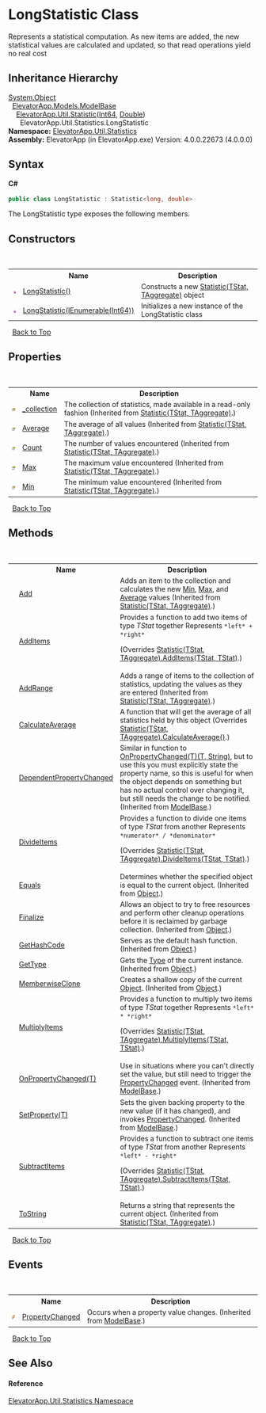 # LongStatistic Class
 

Represents a statistical computation. As new items are added, the new statistical values are calculated and updated, so that read operations yield no real cost


## Inheritance Hierarchy
<a href="http://msdn2.microsoft.com/en-us/library/e5kfa45b" target="_blank">System.Object</a><br />&nbsp;&nbsp;<a href="T_ElevatorApp_Models_ModelBase">ElevatorApp.Models.ModelBase</a><br />&nbsp;&nbsp;&nbsp;&nbsp;<a href="T_ElevatorApp_Util_Statistic_2">ElevatorApp.Util.Statistic</a>(<a href="http://msdn2.microsoft.com/en-us/library/6yy583ek" target="_blank">Int64</a>, <a href="http://msdn2.microsoft.com/en-us/library/643eft0t" target="_blank">Double</a>)<br />&nbsp;&nbsp;&nbsp;&nbsp;&nbsp;&nbsp;ElevatorApp.Util.Statistics.LongStatistic<br />
**Namespace:**&nbsp;<a href="N_ElevatorApp_Util_Statistics">ElevatorApp.Util.Statistics</a><br />**Assembly:**&nbsp;ElevatorApp (in ElevatorApp.exe) Version: 4.0.0.22673 (4.0.0.0)

## Syntax

**C#**<br />
``` C#
public class LongStatistic : Statistic<long, double>
```

The LongStatistic type exposes the following members.


## Constructors
&nbsp;<table><tr><th></th><th>Name</th><th>Description</th></tr><tr><td>![Public method](media/pubmethod.gif "Public method")</td><td><a href="M_ElevatorApp_Util_Statistics_LongStatistic__ctor">LongStatistic()</a></td><td>
Constructs a new <a href="T_ElevatorApp_Util_Statistic_2">Statistic(TStat, TAggregate)</a> object</td></tr><tr><td>![Public method](media/pubmethod.gif "Public method")</td><td><a href="M_ElevatorApp_Util_Statistics_LongStatistic__ctor_1">LongStatistic(IEnumerable(Int64))</a></td><td>
Initializes a new instance of the LongStatistic class</td></tr></table>&nbsp;
<a href="#longstatistic-class">Back to Top</a>

## Properties
&nbsp;<table><tr><th></th><th>Name</th><th>Description</th></tr><tr><td>![Protected property](media/protproperty.gif "Protected property")</td><td><a href="P_ElevatorApp_Util_Statistic_2__collection">_collection</a></td><td>
The collection of statistics, made available in a read-only fashion
 (Inherited from <a href="T_ElevatorApp_Util_Statistic_2">Statistic(TStat, TAggregate)</a>.)</td></tr><tr><td>![Public property](media/pubproperty.gif "Public property")</td><td><a href="P_ElevatorApp_Util_Statistic_2_Average">Average</a></td><td>
The average of all values
 (Inherited from <a href="T_ElevatorApp_Util_Statistic_2">Statistic(TStat, TAggregate)</a>.)</td></tr><tr><td>![Public property](media/pubproperty.gif "Public property")</td><td><a href="P_ElevatorApp_Util_Statistic_2_Count">Count</a></td><td>
The number of values encountered
 (Inherited from <a href="T_ElevatorApp_Util_Statistic_2">Statistic(TStat, TAggregate)</a>.)</td></tr><tr><td>![Public property](media/pubproperty.gif "Public property")</td><td><a href="P_ElevatorApp_Util_Statistic_2_Max">Max</a></td><td>
The maximum value encountered
 (Inherited from <a href="T_ElevatorApp_Util_Statistic_2">Statistic(TStat, TAggregate)</a>.)</td></tr><tr><td>![Public property](media/pubproperty.gif "Public property")</td><td><a href="P_ElevatorApp_Util_Statistic_2_Min">Min</a></td><td>
The minimum value encountered
 (Inherited from <a href="T_ElevatorApp_Util_Statistic_2">Statistic(TStat, TAggregate)</a>.)</td></tr></table>&nbsp;
<a href="#longstatistic-class">Back to Top</a>

## Methods
&nbsp;<table><tr><th></th><th>Name</th><th>Description</th></tr><tr><td>![Public method](media/pubmethod.gif "Public method")</td><td><a href="M_ElevatorApp_Util_Statistic_2_Add">Add</a></td><td>
Adds an item to the collection and calculates the new <a href="P_ElevatorApp_Util_Statistic_2_Min">Min</a>, <a href="P_ElevatorApp_Util_Statistic_2_Max">Max</a>, and <a href="P_ElevatorApp_Util_Statistic_2_Average">Average</a> values
 (Inherited from <a href="T_ElevatorApp_Util_Statistic_2">Statistic(TStat, TAggregate)</a>.)</td></tr><tr><td>![Protected method](media/protmethod.gif "Protected method")</td><td><a href="M_ElevatorApp_Util_Statistics_LongStatistic_AddItems">AddItems</a></td><td>
Provides a function to add two items of type *TStat* together 
Represents `*left* + *right*`

 (Overrides <a href="M_ElevatorApp_Util_Statistic_2_AddItems">Statistic(TStat, TAggregate).AddItems(TStat, TStat)</a>.)</td></tr><tr><td>![Public method](media/pubmethod.gif "Public method")</td><td><a href="M_ElevatorApp_Util_Statistic_2_AddRange">AddRange</a></td><td>
Adds a range of items to the collection of statistics, updating the values as they are entered
 (Inherited from <a href="T_ElevatorApp_Util_Statistic_2">Statistic(TStat, TAggregate)</a>.)</td></tr><tr><td>![Protected method](media/protmethod.gif "Protected method")</td><td><a href="M_ElevatorApp_Util_Statistics_LongStatistic_CalculateAverage">CalculateAverage</a></td><td>
A function that will get the average of all statistics held by this object
 (Overrides <a href="M_ElevatorApp_Util_Statistic_2_CalculateAverage">Statistic(TStat, TAggregate).CalculateAverage()</a>.)</td></tr><tr><td>![Protected method](media/protmethod.gif "Protected method")</td><td><a href="M_ElevatorApp_Models_ModelBase_DependentPropertyChanged">DependentPropertyChanged</a></td><td>
Similar in function to <a href="M_ElevatorApp_Models_ModelBase_OnPropertyChanged__1">OnPropertyChanged(T)(T, String)</a>, but to use this you must explicitly state the property name, so this is useful for when the object depends on something but has no actual control over changing it, but still needs the change to be notified.
 (Inherited from <a href="T_ElevatorApp_Models_ModelBase">ModelBase</a>.)</td></tr><tr><td>![Protected method](media/protmethod.gif "Protected method")</td><td><a href="M_ElevatorApp_Util_Statistics_LongStatistic_DivideItems">DivideItems</a></td><td>
Provides a function to divide one items of type *TStat* from another 
Represents `*numerator* / *denominator*`

 (Overrides <a href="M_ElevatorApp_Util_Statistic_2_DivideItems">Statistic(TStat, TAggregate).DivideItems(TStat, TStat)</a>.)</td></tr><tr><td>![Public method](media/pubmethod.gif "Public method")</td><td><a href="http://msdn2.microsoft.com/en-us/library/bsc2ak47" target="_blank">Equals</a></td><td>
Determines whether the specified object is equal to the current object.
 (Inherited from <a href="http://msdn2.microsoft.com/en-us/library/e5kfa45b" target="_blank">Object</a>.)</td></tr><tr><td>![Protected method](media/protmethod.gif "Protected method")</td><td><a href="http://msdn2.microsoft.com/en-us/library/4k87zsw7" target="_blank">Finalize</a></td><td>
Allows an object to try to free resources and perform other cleanup operations before it is reclaimed by garbage collection.
 (Inherited from <a href="http://msdn2.microsoft.com/en-us/library/e5kfa45b" target="_blank">Object</a>.)</td></tr><tr><td>![Public method](media/pubmethod.gif "Public method")</td><td><a href="http://msdn2.microsoft.com/en-us/library/zdee4b3y" target="_blank">GetHashCode</a></td><td>
Serves as the default hash function.
 (Inherited from <a href="http://msdn2.microsoft.com/en-us/library/e5kfa45b" target="_blank">Object</a>.)</td></tr><tr><td>![Public method](media/pubmethod.gif "Public method")</td><td><a href="http://msdn2.microsoft.com/en-us/library/dfwy45w9" target="_blank">GetType</a></td><td>
Gets the <a href="http://msdn2.microsoft.com/en-us/library/42892f65" target="_blank">Type</a> of the current instance.
 (Inherited from <a href="http://msdn2.microsoft.com/en-us/library/e5kfa45b" target="_blank">Object</a>.)</td></tr><tr><td>![Protected method](media/protmethod.gif "Protected method")</td><td><a href="http://msdn2.microsoft.com/en-us/library/57ctke0a" target="_blank">MemberwiseClone</a></td><td>
Creates a shallow copy of the current <a href="http://msdn2.microsoft.com/en-us/library/e5kfa45b" target="_blank">Object</a>.
 (Inherited from <a href="http://msdn2.microsoft.com/en-us/library/e5kfa45b" target="_blank">Object</a>.)</td></tr><tr><td>![Protected method](media/protmethod.gif "Protected method")</td><td><a href="M_ElevatorApp_Util_Statistics_LongStatistic_MultiplyItems">MultiplyItems</a></td><td>
Provides a function to multiply two items of type *TStat* together 
Represents `*left* * *right*`

 (Overrides <a href="M_ElevatorApp_Util_Statistic_2_MultiplyItems">Statistic(TStat, TAggregate).MultiplyItems(TStat, TStat)</a>.)</td></tr><tr><td>![Protected method](media/protmethod.gif "Protected method")</td><td><a href="M_ElevatorApp_Models_ModelBase_OnPropertyChanged__1">OnPropertyChanged(T)</a></td><td>
Use in situations where you can't directly set the value, but still need to trigger the <a href="E_ElevatorApp_Models_ModelBase_PropertyChanged">PropertyChanged</a> event.
 (Inherited from <a href="T_ElevatorApp_Models_ModelBase">ModelBase</a>.)</td></tr><tr><td>![Protected method](media/protmethod.gif "Protected method")</td><td><a href="M_ElevatorApp_Models_ModelBase_SetProperty__1">SetProperty(T)</a></td><td>
Sets the given backing property to the new value (if it has changed), and invokes <a href="E_ElevatorApp_Models_ModelBase_PropertyChanged">PropertyChanged</a>.
 (Inherited from <a href="T_ElevatorApp_Models_ModelBase">ModelBase</a>.)</td></tr><tr><td>![Protected method](media/protmethod.gif "Protected method")</td><td><a href="M_ElevatorApp_Util_Statistics_LongStatistic_SubtractItems">SubtractItems</a></td><td>
Provides a function to subtract one items of type *TStat* from another 
Represents `*left* - *right*`

 (Overrides <a href="M_ElevatorApp_Util_Statistic_2_SubtractItems">Statistic(TStat, TAggregate).SubtractItems(TStat, TStat)</a>.)</td></tr><tr><td>![Public method](media/pubmethod.gif "Public method")</td><td><a href="M_ElevatorApp_Util_Statistic_2_ToString">ToString</a></td><td>
Returns a string that represents the current object.
 (Inherited from <a href="T_ElevatorApp_Util_Statistic_2">Statistic(TStat, TAggregate)</a>.)</td></tr></table>&nbsp;
<a href="#longstatistic-class">Back to Top</a>

## Events
&nbsp;<table><tr><th></th><th>Name</th><th>Description</th></tr><tr><td>![Public event](media/pubevent.gif "Public event")</td><td><a href="E_ElevatorApp_Models_ModelBase_PropertyChanged">PropertyChanged</a></td><td>
Occurs when a property value changes.
 (Inherited from <a href="T_ElevatorApp_Models_ModelBase">ModelBase</a>.)</td></tr></table>&nbsp;
<a href="#longstatistic-class">Back to Top</a>

## See Also


#### Reference
<a href="N_ElevatorApp_Util_Statistics">ElevatorApp.Util.Statistics Namespace</a><br />